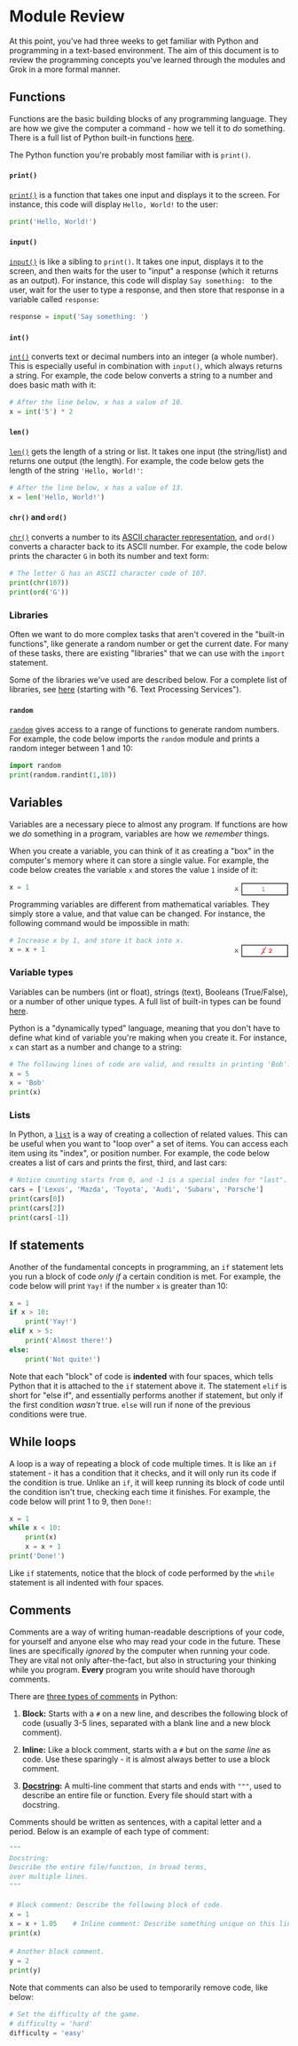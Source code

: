 # Module Review

At this point, you've had three weeks to get familiar with Python and programming in a text-based environment. The aim of this document is to review the programming concepts you've learned through the modules and Grok in a more formal manner.

## Functions

Functions are the basic building blocks of any programming language. They are how we give the computer a command - how we tell it to *do* something. There is a full list of Python built-in functions [here](https://docs.python.org/3/library/functions.html).

The Python function you're probably most familiar with is `print()`.

#### `print()`

[`print()`](https://docs.python.org/3/library/functions.html#print) is a function that takes one input and displays it to the screen. For instance, this code will display `Hello, World!` to the user:

```python
print('Hello, World!')
```

#### `input()`

[`input()`](https://docs.python.org/3/library/functions.html#input) is like a sibling to `print()`. It takes one input, displays it to the screen, and then waits for the user to "input" a response (which it returns as an output). For instance, this code will display `Say something: ` to the user, wait for the user to type a response, and then store that response in a variable called `response`:

```python
response = input('Say something: ')
```

#### `int()`

[`int()`](https://docs.python.org/3/library/functions.html#int) converts text or decimal numbers into an integer (a whole number). This is especially useful in combination with `input()`, which always returns a string. For example, the code below converts a string to a number and does basic math with it:

```python
# After the line below, x has a value of 10.
x = int('5') * 2
```

#### `len()`

[`len()`](https://docs.python.org/3/library/functions.html#len) gets the length of a string or list. It takes one input (the string/list) and returns one output (the length). For example, the code below gets the length of the string `'Hello, World!'`:

```python
# After the line below, x has a value of 13.
x = len('Hello, World!')
```

#### `chr()` and `ord()`

[`chr()`](https://docs.python.org/3/library/functions.html#chr) converts a number to its [ASCII character representation](https://www.asciitable.com/), and `ord()` converts a character back to its ASCII number. For example, the code below prints the character `G` in both its number and text form:

```python
# The letter G has an ASCII character code of 107.
print(chr(107))
print(ord('G'))
```

### Libraries

Often we want to do more complex tasks that aren't covered in the "built-in functions", like generate a random number or get the current date. For many of these tasks, there are existing "libraries" that we can use with the `import` statement.

Some of the libraries we've used are described below. For a complete list of libraries, see [here](https://docs.python.org/3/contents.html) (starting with "6. Text Processing Services").

#### `random`

[`random`](https://docs.python.org/3/library/random.html) gives access to a range of functions to generate random numbers. For example, the code below imports the `random` module and prints a random integer between 1 and 10:

```python
import random
print(random.randint(1,10))
```

## Variables

Variables are a necessary piece to almost any program. If functions are how we *do* something in a program, variables are how we *remember* things.

When you create a variable, you can think of it as creating a "box" in the computer's memory where it can store a single value. For example, the code below creates the variable `x` and stores the value `1` inside of it:

<img align="right" height="25px" src="./var1.png">

```python
x = 1
```

Programming variables are different from mathematical variables. They simply store a value, and that value can be changed. For instance, the following command would be impossible in math:

<img align="right" height="25px" style="margin-top: 15px" src="./var2.png">

```python
# Increase x by 1, and store it back into x.
x = x + 1
```

### Variable types

Variables can be numbers (int or float), strings (text), Booleans (True/False), or a number of other unique types. A full list of built-in types can be found [here](https://docs.python.org/3/library/stdtypes.html).

Python is a "dynamically typed" language, meaning that you don't have to define what kind of variable you're making when you create it. For instance, `x` can start as a number and change to a string:

```python
# The following lines of code are valid, and results in printing 'Bob'.
x = 5
x = 'Bob'
print(x)
```

### Lists

In Python, a [`list`](https://docs.python.org/3/library/stdtypes.html#lists) is a way of creating a collection of related values. This can be useful when you want to "loop over" a set of items. You can access each item using its "index", or position number. For example, the code below creates a list of cars and prints the first, third, and last cars:

```python
# Notice counting starts from 0, and -1 is a special index for "last".
cars = ['Lexus', 'Mazda', 'Toyota', 'Audi', 'Subaru', 'Porsche']
print(cars[0])
print(cars[2])
print(cars[-1])
```

## If statements

Another of the fundamental concepts in programming, an `if` statement lets you run a block of code *only if* a certain condition is met. For example, the code below will print `Yay!` if the number `x` is greater than 10:

```python
x = 1
if x > 10:
    print('Yay!')
elif x > 5:
    print('Almost there!')
else:
    print('Not quite!')
```

Note that each "block" of code is **indented** with four spaces, which tells Python that it is attached to the `if` statement above it. The statement `elif` is short for "else if", and essentially performs another if statement, but only if the first condition *wasn't* true. `else` will run if none of the previous conditions were true.

## While loops

A loop is a way of repeating a block of code multiple times. It is like an `if` statement - it has a condition that it checks, and it will only run its code if the condition is true. Unlike an `if`, it will keep running its block of code until the condition isn't true, checking each time it finishes. For example, the code below will print 1 to 9, then `Done!`:

```python
x = 1
while x < 10:
    print(x)
    x = x + 1
print('Done!')
```

Like `if` statements, notice that the block of code performed by the `while` statement is all indented with four spaces.

## Comments

Comments are a way of writing human-readable descriptions of your code, for yourself and anyone else who may read your code in the future. These lines are specifically *ignored* by the computer when running your code. They are vital not only after-the-fact, but also in structuring your thinking while you program. **Every** program you write should have thorough comments.

There are [three types of comments](https://www.python.org/dev/peps/pep-0008/#comments) in Python:

1. **Block:** Starts with a `#` on a new line, and describes the following block of code (usually 3-5 lines, separated with a blank line and a new block comment).

2. **Inline:** Like a block comment, starts with a `#` but on the *same line* as code. Use these sparingly - it is almost always better to use a block comment.

3. **[Docstring](https://www.python.org/dev/peps/pep-0257/#what-is-a-docstring):** A multi-line comment that starts and ends with `"""`, used to describe an entire file or function. Every file should start with a docstring.

Comments should be written as sentences, with a capital letter and a period. Below is an example of each type of comment:

```python
"""
Docstring:
Describe the entire file/function, in broad terms,
over multiple lines.
"""

# Block comment: Describe the following block of code.
x = 1
x = x + 1.05    # Inline comment: Describe something unique on this line.
print(x)

# Another block comment.
y = 2
print(y)
```

Note that comments can also be used to temporarily remove code, like below:
```python
# Set the difficulty of the game.
# difficulty = 'hard'
difficulty = 'easy'
```
